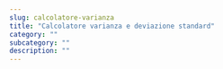```yaml
---
slug: calcolatore-varianza
title: "Calcolatore varianza e deviazione standard"
category: ""
subcategory: ""
description: ""
---
```


